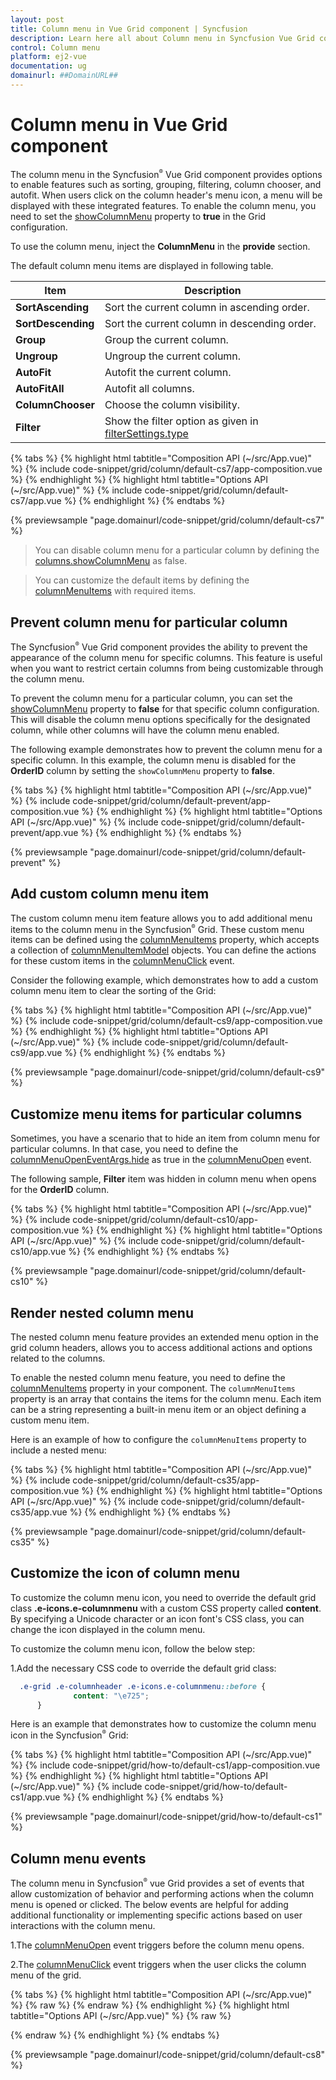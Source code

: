 ```yaml
---
layout: post
title: Column menu in Vue Grid component | Syncfusion
description: Learn here all about Column menu in Syncfusion Vue Grid component of Syncfusion Essential JS 2 and more.
control: Column menu 
platform: ej2-vue
documentation: ug
domainurl: ##DomainURL##
---
```


# Column menu in Vue Grid component

The column menu in the Syncfusion<sup style="font-size:70%">&reg;</sup> Vue Grid component provides options to enable features such as sorting, grouping, filtering, column chooser, and autofit. When users click on the column header's menu icon, a menu will be displayed with these integrated features. To enable the column menu, you need to set the [showColumnMenu](https://ej2.syncfusion.com/vue/documentation/api/grid/#showcolumnmenu) property to **true** in the Grid configuration.

To use the column menu, inject the **ColumnMenu** in the **provide** section.

The default column menu items are displayed in following table.

| Item               | Description                                                                                                                              |
| ------------------ | ---------------------------------------------------------------------------------------------------------------------------------------- |
| **SortAscending**  | Sort the current column in ascending order.                                                                                              |
| **SortDescending** | Sort the current column in descending order.                                                                                             |
| **Group**          | Group the current column.                                                                                                                |
| **Ungroup**        | Ungroup the current column.                                                                                                              |
| **AutoFit**        | Autofit the current column.                                                                                                              |
| **AutoFitAll**     | Autofit all columns.                                                                                                                     |
| **ColumnChooser**  | Choose the column visibility.                                                                                                            |
| **Filter**         | Show the filter option as given in [filterSettings.type](https://ej2.syncfusion.com/vue/documentation/api/grid/filterSettings/#type) |

{% tabs %}
{% highlight html tabtitle="Composition API (~/src/App.vue)" %}
{% include code-snippet/grid/column/default-cs7/app-composition.vue %}
{% endhighlight %}
{% highlight html tabtitle="Options API (~/src/App.vue)" %}
{% include code-snippet/grid/column/default-cs7/app.vue %}
{% endhighlight %}
{% endtabs %}
        
{% previewsample "page.domainurl/code-snippet/grid/column/default-cs7" %}

> You can disable column menu for a particular column by defining the [columns.showColumnMenu](https://ej2.syncfusion.com/vue/documentation/api/grid/column/#showcolumnmenu) as false.

> You can customize the default items by defining the [columnMenuItems](https://ej2.syncfusion.com/vue/documentation/api/grid/#columnmenuitems) with required items.

## Prevent column menu for particular column

The Syncfusion<sup style="font-size:70%">&reg;</sup> Vue Grid component provides the ability to prevent the appearance of the column menu for specific columns. This feature is useful when you want to restrict certain columns from being customizable through the column menu.

To prevent the column menu for a particular column, you can set the [showColumnMenu](https://ej2.syncfusion.com/vue/documentation/api/grid/column/#showcolumnmenu) property to **false** for that specific column configuration. This will disable the column menu options specifically for the designated column, while other columns will have the column menu enabled.

The following example demonstrates how to prevent the column menu for a specific column. In this example, the column menu is disabled for the **OrderID** column by setting the `showColumnMenu` property to **false**.

{% tabs %}
{% highlight html tabtitle="Composition API (~/src/App.vue)" %}
{% include code-snippet/grid/column/default-prevent/app-composition.vue %}
{% endhighlight %}
{% highlight html tabtitle="Options API (~/src/App.vue)" %}
{% include code-snippet/grid/column/default-prevent/app.vue %}
{% endhighlight %}
{% endtabs %}
        
{% previewsample "page.domainurl/code-snippet/grid/column/default-prevent" %}

## Add custom column menu item

The custom column menu item feature allows you to add additional menu items to the column menu in the Syncfusion<sup style="font-size:70%">&reg;</sup> Grid. These custom menu items can be defined using the [columnMenuItems](https://ej2.syncfusion.com/vue/documentation/api/grid/#columnmenuitems) property, which accepts a collection of [columnMenuItemModel](https://ej2.syncfusion.com/vue/documentation/api/grid/columnMenuItemModel/) objects. You can define the actions for these custom items in the [columnMenuClick](https://ej2.syncfusion.com/vue/documentation/api/grid/#columnmenuclick) event.

Consider the following example, which demonstrates how to add a custom column menu item to clear the sorting of the Grid:

{% tabs %}
{% highlight html tabtitle="Composition API (~/src/App.vue)" %}
{% include code-snippet/grid/column/default-cs9/app-composition.vue %}
{% endhighlight %}
{% highlight html tabtitle="Options API (~/src/App.vue)" %}
{% include code-snippet/grid/column/default-cs9/app.vue %}
{% endhighlight %}
{% endtabs %}
        
{% previewsample "page.domainurl/code-snippet/grid/column/default-cs9" %}

## Customize menu items for particular columns

Sometimes, you have a scenario that to hide an item from column menu for particular columns. In that case, you need to define the [columnMenuOpenEventArgs.hide](https://ej2.syncfusion.com/vue/documentation/api/grid/columnMenuOpenEventArgs) as true in the [columnMenuOpen](https://ej2.syncfusion.com/vue/documentation/api/grid/#columnmenuopen) event.

The following sample, **Filter** item was hidden in column menu when opens for the **OrderID** column.

{% tabs %}
{% highlight html tabtitle="Composition API (~/src/App.vue)" %}
{% include code-snippet/grid/column/default-cs10/app-composition.vue %}
{% endhighlight %}
{% highlight html tabtitle="Options API (~/src/App.vue)" %}
{% include code-snippet/grid/column/default-cs10/app.vue %}
{% endhighlight %}
{% endtabs %}
        
{% previewsample "page.domainurl/code-snippet/grid/column/default-cs10" %}

## Render nested column menu

The nested column menu feature provides an extended menu option in the grid column headers, allows you to access additional actions and options related to the columns.

To enable the nested column menu feature, you need to define the [columnMenuItems](https://ej2.syncfusion.com/vue/documentation/api/grid/#columnmenuitems) property in your component. The `columnMenuItems` property is an array that contains the items for the column menu. Each item can be a string representing a built-in menu item or an object defining a custom menu item.

Here is an example of how to configure the `columnMenuItems` property to include a nested menu:

{% tabs %}
{% highlight html tabtitle="Composition API (~/src/App.vue)" %}
{% include code-snippet/grid/column/default-cs35/app-composition.vue %}
{% endhighlight %}
{% highlight html tabtitle="Options API (~/src/App.vue)" %}
{% include code-snippet/grid/column/default-cs35/app.vue %}
{% endhighlight %}
{% endtabs %}
        
{% previewsample "page.domainurl/code-snippet/grid/column/default-cs35" %}

## Customize the icon of column menu

To customize the column menu icon, you need to override the default grid class **.e-icons.e-columnmenu** with a custom CSS property called **content**. By specifying a Unicode character or an icon font's CSS class, you can change the icon displayed in the column menu.

To customize the column menu icon, follow the below step:

1.Add the necessary CSS code to override the default grid class:

```css
  .e-grid .e-columnheader .e-icons.e-columnmenu::before {
              content: "\e725";
      }
```

Here is an example that demonstrates how to customize the column menu icon in the Syncfusion<sup style="font-size:70%">&reg;</sup> Grid:


{% tabs %}
{% highlight html tabtitle="Composition API (~/src/App.vue)" %}
{% include code-snippet/grid/how-to/default-cs1/app-composition.vue %}
{% endhighlight %}
{% highlight html tabtitle="Options API (~/src/App.vue)" %}
{% include code-snippet/grid/how-to/default-cs1/app.vue %}
{% endhighlight %}
{% endtabs %}
        
{% previewsample "page.domainurl/code-snippet/grid/how-to/default-cs1" %}

## Column menu events

The column menu in Syncfusion<sup style="font-size:70%">&reg;</sup> vue Grid provides a set of events that allow customization of behavior and performing actions when the column menu is opened or clicked. The below events are helpful for adding additional functionality or implementing specific actions based on user interactions with the column menu.

1.The [columnMenuOpen](https://ej2.syncfusion.com/vue/documentation/api/grid/#columnmenuopen) event triggers before the column menu opens.

2.The [columnMenuClick](https://ej2.syncfusion.com/vue/documentation/api/grid/#columnmenuclick) event triggers when the user clicks the column menu of the grid.

{% tabs %}
{% highlight html tabtitle="Composition API (~/src/App.vue)" %}
{% raw %}
<template>
    <div id="app">
  <p style="color: red; text-align: center;" id="message">{{ message }}</p>
        <ejs-grid :dataSource="data" id="gridcomp" :allowPaging='true' :allowGrouping='true' :allowSorting='true' :showColumnMenu='true'
        :groupSettings='groupOptions' :allowFiltering='true' :filterSettings='filterSettings'
        :columnMenuClick='columnMenuClick' :columnMenuOpen='columnMenuOpen'>
            <e-columns>
                <e-column field='OrderID' headerText='Order ID' width='120' textAlign='Right'></e-column>
                <e-column field='Freight' headerText='Freight' format='C2' textAlign='Right' width='120'></e-column>
                <e-column field='ShippedDate' headerText='Shipped Date' width='130' format="yMd" textAlign='Right' type='date'></e-column>
                <e-column field='ShipCountry' headerText='Ship Country' :visible='false' width='150'></e-column>
                <e-column field='ShipCity' headerText='Ship City' width='150'></e-column>
            </e-columns>
        </ejs-grid>
    </div>
</template>
<script setup>
import { provide, ref} from "vue";
import { GridComponent as EjsGrid, ColumnDirective as EColumn, ColumnsDirective as EColumns, Group, Sort, Resize, ColumnMenu, Page,Filter } from "@syncfusion/ej2-vue-grids";
import { data } from './datasource.js';
      const groupOptions = { showGroupedColumn: true };
      const filterSettings = { type: "CheckBox" };
      var message = ref(null);
  provide('grid',  [Group, Sort, Resize, ColumnMenu, Page, Filter]);
      const columnMenuOpen = function(){
        message.value = 'columnMenuOpen event is Triggered';
      }
      const columnMenuClick = function(){
        message.value = 'columnMenuClick event is Triggered';
      }
</script>
<style>
@import "../node_modules/@syncfusion/ej2-base/styles/tailwind.css";
@import "../node_modules/@syncfusion/ej2-buttons/styles/tailwind.css";
@import "../node_modules/@syncfusion/ej2-calendars/styles/tailwind.css";
@import "../node_modules/@syncfusion/ej2-dropdowns/styles/tailwind.css";
@import "../node_modules/@syncfusion/ej2-inputs/styles/tailwind.css";
@import "../node_modules/@syncfusion/ej2-navigations/styles/tailwind.css";
@import "../node_modules/@syncfusion/ej2-popups/styles/tailwind.css";
@import "../node_modules/@syncfusion/ej2-splitbuttons/styles/tailwind.css";
@import "../node_modules/@syncfusion/ej2-vue-grids/styles/tailwind.css";
</style>
{% endraw %}
{% endhighlight %}
{% highlight html tabtitle="Options API (~/src/App.vue)" %}
{% raw %}
<template>
    <div id="app">
  <p style="color: red; text-align: center;" id="message">{{ message }}</p>
        <ejs-grid :dataSource="data" id="gridcomp" :allowPaging='true' :allowGrouping='true' :allowSorting='true' :showColumnMenu='true'
        :groupSettings='groupOptions' :allowFiltering='true' :filterSettings='filterSettings'
        :columnMenuClick='columnMenuClick' :columnMenuOpen='columnMenuOpen'>
            <e-columns>
                <e-column field='OrderID' headerText='Order ID' width='120' textAlign='Right'></e-column>
                <e-column field='Freight' headerText='Freight' format='C2' textAlign='Right' width='120'></e-column>
                <e-column field='ShippedDate' headerText='Shipped Date' width='130' format="yMd" textAlign='Right' type='date'></e-column>
                <e-column field='ShipCountry' headerText='Ship Country' :visible='false' width='150'></e-column>
                <e-column field='ShipCity' headerText='Ship City' width='150'></e-column>
            </e-columns>
        </ejs-grid>
    </div>
</template>
<script>

import { GridComponent, ColumnsDirective, ColumnDirective, Group, Sort, Resize, ColumnMenu, Page,Filter } from "@syncfusion/ej2-vue-grids";
import { data } from './datasource.js';
export default {
name: "App",
components: {
"ejs-grid":GridComponent,
"e-columns":ColumnsDirective,
"e-column":ColumnDirective
},
  data() {
    return {
      data: data,
      groupOptions: { showGroupedColumn: true },
      filterSettings: { type: "CheckBox" },
      message:''
    };
  },
  provide: {
      grid: [Group, Sort, Resize, ColumnMenu, Page, Filter]
  },
  methods: {
      columnMenuOpen: function(){
        this.message = 'columnMenuOpen event is Triggered';
      },
      columnMenuClick: function(){
        this.message = 'columnMenuClick event is Triggered';
      }
  }
}
</script>
<style>
@import "../node_modules/@syncfusion/ej2-base/styles/tailwind.css";
@import "../node_modules/@syncfusion/ej2-buttons/styles/tailwind.css";
@import "../node_modules/@syncfusion/ej2-calendars/styles/tailwind.css";
@import "../node_modules/@syncfusion/ej2-dropdowns/styles/tailwind.css";
@import "../node_modules/@syncfusion/ej2-inputs/styles/tailwind.css";
@import "../node_modules/@syncfusion/ej2-navigations/styles/tailwind.css";
@import "../node_modules/@syncfusion/ej2-popups/styles/tailwind.css";
@import "../node_modules/@syncfusion/ej2-splitbuttons/styles/tailwind.css";
@import "../node_modules/@syncfusion/ej2-vue-grids/styles/tailwind.css";
</style>
{% endraw %}
{% endhighlight %}
{% endtabs %}
        
{% previewsample "page.domainurl/code-snippet/grid/column/default-cs8" %}